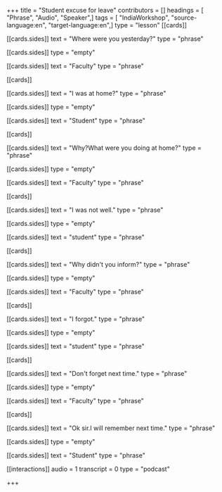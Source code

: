 +++
title = "Student excuse for leave"
contributors = []
headings = [ "Phrase", "Audio", "Speaker",]
tags = [ "IndiaWorkshop", "source-language:en", "target-language:en",]
type = "lesson"
[[cards]]

[[cards.sides]]
text = "Where were you yesterday?"
type = "phrase"

[[cards.sides]]
type = "empty"

[[cards.sides]]
text = "Faculty"
type = "phrase"

[[cards]]

[[cards.sides]]
text = "I was at home?"
type = "phrase"

[[cards.sides]]
type = "empty"

[[cards.sides]]
text = "Student"
type = "phrase"

[[cards]]

[[cards.sides]]
text = "Why?What were you doing at home?"
type = "phrase"

[[cards.sides]]
type = "empty"

[[cards.sides]]
text = "Faculty"
type = "phrase"

[[cards]]

[[cards.sides]]
text = "I was not well."
type = "phrase"

[[cards.sides]]
type = "empty"

[[cards.sides]]
text = "student"
type = "phrase"

[[cards]]

[[cards.sides]]
text = "Why didn't you inform?"
type = "phrase"

[[cards.sides]]
type = "empty"

[[cards.sides]]
text = "Faculty"
type = "phrase"

[[cards]]

[[cards.sides]]
text = "I forgot."
type = "phrase"

[[cards.sides]]
type = "empty"

[[cards.sides]]
text = "student"
type = "phrase"

[[cards]]

[[cards.sides]]
text = "Don't forget next time."
type = "phrase"

[[cards.sides]]
type = "empty"

[[cards.sides]]
text = "Faculty"
type = "phrase"

[[cards]]

[[cards.sides]]
text = "Ok sir.I will remember next time."
type = "phrase"

[[cards.sides]]
type = "empty"

[[cards.sides]]
text = "Student"
type = "phrase"

[[interactions]]
audio = 1
transcript = 0
type = "podcast"

+++
